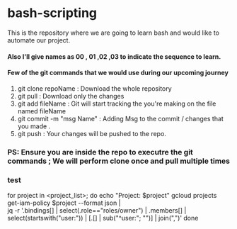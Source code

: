 # bash-scripting

This is the repository where we are going to learn bash and would like to automate our project.

#### Also I'll give names as 00 , 01 ,02 ,03  to indicate the sequence to learn.


#### Few of the git commands that we would use during our upcoming journey 

1)  git clone repoName       :  Download the whole repository 
2)  git pull                 :  Download only the changes 
3)  git add fileName         :  Git will start tracking the you're making on the file named fileName 
4)  git commit -m "msg Name" :  Adding Msg to the commit / changes that you made .
5)  git push                 :  Your changes will be pushed to the repo.

### PS: Ensure you are inside the repo to executre the git commands  ; We will perform clone once and pull multiple times
### test
for project in <project_list>; do
  echo "Project: $project"
  gcloud projects get-iam-policy $project --format json | \
    jq -r '.bindings[] | select(.role=="roles/owner") | .members[] | select(startswith("user:")) | [.[] | sub("^user:"; "")] | join(",")'
done
